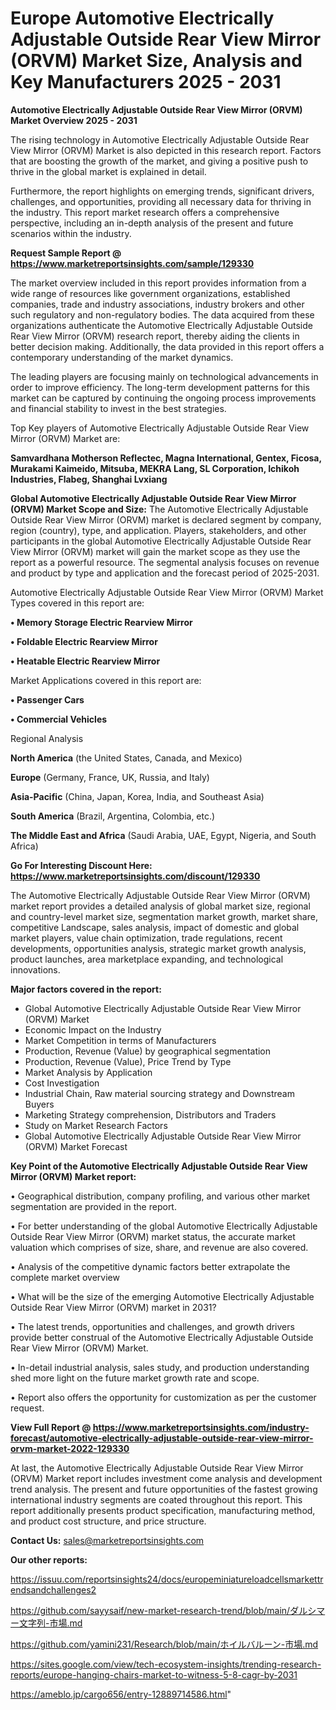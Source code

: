# Europe Automotive Electrically Adjustable Outside Rear View Mirror (ORVM) Market Size, Analysis and Key Manufacturers 2025 - 2031

<Strong> Automotive Electrically Adjustable Outside Rear View Mirror (ORVM) Market Overview 2025 - 2031</strong>

The rising technology in Automotive Electrically Adjustable Outside Rear View Mirror (ORVM) Market is also depicted in this research report. Factors that are boosting the growth of the market, and giving a positive push to thrive in the global market is explained in detail.

Furthermore, the report highlights on emerging trends, significant drivers, challenges, and opportunities, providing all necessary data for thriving in the industry. This report market research offers a comprehensive perspective, including an in-depth analysis of the present and future scenarios within the industry.

<strong>Request Sample Report @ <a href=https://www.marketreportsinsights.com/sample/129330>https://www.marketreportsinsights.com/sample/129330</a></strong>

The market overview included in this report provides information from a wide range of resources like government organizations, established companies, trade and industry associations, industry brokers and other such regulatory and non-regulatory bodies. The data acquired from these organizations authenticate the Automotive Electrically Adjustable Outside Rear View Mirror (ORVM) research report, thereby aiding the clients in better decision making. Additionally, the data provided in this report offers a contemporary understanding of the market dynamics.

The leading players are focusing mainly on technological advancements in order to improve efficiency. The long-term development patterns for this market can be captured by continuing the ongoing process improvements and financial stability to invest in the best strategies.

Top Key players of Automotive Electrically Adjustable Outside Rear View Mirror (ORVM) Market are:

<strong>Samvardhana Motherson Reflectec, Magna International, Gentex, Ficosa, Murakami Kaimeido, Mitsuba, MEKRA Lang, SL Corporation, Ichikoh Industries, Flabeg, Shanghai Lvxiang</strong>

<strong><b>Global Automotive Electrically Adjustable Outside Rear View Mirror (ORVM) Market Scope and Size:</b></strong>
The Automotive Electrically Adjustable Outside Rear View Mirror (ORVM) market is declared segment by company, region (country), type, and application. Players, stakeholders, and other participants in the global Automotive Electrically Adjustable Outside Rear View Mirror (ORVM) market will gain the market scope as they use the report as a powerful resource. The segmental analysis focuses on revenue and product by type and application and the forecast period of 2025-2031.

Automotive Electrically Adjustable Outside Rear View Mirror (ORVM) Market Types covered in this report are:

<strong>• Memory Storage Electric Rearview Mirror

• Foldable Electric Rearview Mirror

• Heatable Electric Rearview Mirror</strong>

Market Applications covered in this report are:

<strong>• Passenger Cars

• Commercial Vehicles</strong> 

Regional Analysis

<strong>North America</strong> (the United States, Canada, and Mexico)

<strong>Europe</strong> (Germany, France, UK, Russia, and Italy)

<strong>Asia-Pacific</strong> (China, Japan, Korea, India, and Southeast Asia)

<strong>South America</strong> (Brazil, Argentina, Colombia, etc.)

<strong>The Middle East and Africa</strong> (Saudi Arabia, UAE, Egypt, Nigeria, and South Africa)

<strong>Go For Interesting Discount Here: <a href=https://www.marketreportsinsights.com/discount/129330>https://www.marketreportsinsights.com/discount/129330</a></strong>

The Automotive Electrically Adjustable Outside Rear View Mirror (ORVM) market report provides a detailed analysis of global market size, regional and country-level market size, segmentation market growth, market share, competitive Landscape, sales analysis, impact of domestic and global market players, value chain optimization, trade regulations, recent developments, opportunities analysis, strategic market growth analysis, product launches, area marketplace expanding, and technological innovations.

<strong><b>Major factors covered in the report:</b></strong>
<ul>
  <li>Global Automotive Electrically Adjustable Outside Rear View Mirror (ORVM) Market </li>
  <li>Economic Impact on the Industry</li>
  <li>Market Competition in terms of Manufacturers</li>
  <li>Production, Revenue (Value) by geographical segmentation</li>
  <li>Production, Revenue (Value), Price Trend by Type</li>
  <li>Market Analysis by Application</li>
  <li>Cost Investigation</li>
  <li>Industrial Chain, Raw material sourcing strategy and Downstream Buyers</li>
  <li>Marketing Strategy comprehension, Distributors and Traders</li>
  <li>Study on Market Research Factors</li>
  <li>Global Automotive Electrically Adjustable Outside Rear View Mirror (ORVM) Market Forecast</li>
</ul>

<strong><b>Key Point of the Automotive Electrically Adjustable Outside Rear View Mirror (ORVM) Market report:</b></strong>

• Geographical distribution, company profiling, and various other market segmentation are provided in the report.

• For better understanding of the global Automotive Electrically Adjustable Outside Rear View Mirror (ORVM) market status, the accurate market valuation which comprises of size, share, and revenue are also covered.

• Analysis of the competitive dynamic factors better extrapolate the complete market overview

• What will be the size of the emerging Automotive Electrically Adjustable Outside Rear View Mirror (ORVM) market in 2031?

• The latest trends, opportunities and challenges, and growth drivers provide better construal of the Automotive Electrically Adjustable Outside Rear View Mirror (ORVM) Market.

• In-detail industrial analysis, sales study, and production understanding shed more light on the future market growth rate and scope.

• Report also offers the opportunity for customization as per the customer request.

<strong><b>View Full Report @ <a href=https://www.marketreportsinsights.com/industry-forecast/automotive-electrically-adjustable-outside-rear-view-mirror-orvm-market-2022-129330>https://www.marketreportsinsights.com/industry-forecast/automotive-electrically-adjustable-outside-rear-view-mirror-orvm-market-2022-129330</a></b></strong>


At last, the Automotive Electrically Adjustable Outside Rear View Mirror (ORVM) Market report includes investment come analysis and development trend analysis. The present and future opportunities of the fastest growing international industry segments are coated throughout this report. This report additionally presents product specification, manufacturing method, and product cost structure, and price structure.

<strong>Contact Us:</strong>
sales@marketreportsinsights.com

<strong>Our other reports:</strong>

<a href=https://issuu.com/reportsinsights24/docs/europeminiatureloadcellsmarkettrendsandchallenges2>https://issuu.com/reportsinsights24/docs/europeminiatureloadcellsmarkettrendsandchallenges2</a>

<a href=https://github.com/sayysaif/new-market-research-trend/blob/main/ダルシマー文字列-市場.md>https://github.com/sayysaif/new-market-research-trend/blob/main/ダルシマー文字列-市場.md</a>

<a href=https://github.com/yamini231/Research/blob/main/ホイルバルーン-市場.md>https://github.com/yamini231/Research/blob/main/ホイルバルーン-市場.md</a>

<a href=https://sites.google.com/view/tech-ecosystem-insights/trending-research-reports/europe-hanging-chairs-market-to-witness-5-8-cagr-by-2031>https://sites.google.com/view/tech-ecosystem-insights/trending-research-reports/europe-hanging-chairs-market-to-witness-5-8-cagr-by-2031</a>

<a href=https://ameblo.jp/cargo656/entry-12889714586.html>https://ameblo.jp/cargo656/entry-12889714586.html</a>"
